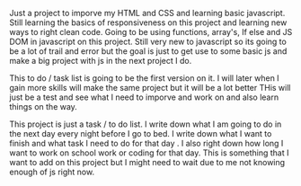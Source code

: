 Just a project to imporve my HTML and CSS and learning basic javascript. Still learning the basics of responsiveness on this project and learning new ways to right clean code. 
Going to be using functions, array's, If else and JS DOM in javascript on this project.
Still very new to javascript so its going to be a lot of trail and error but the goal is just to get use to some basic js and make a big project with js in the next project I do. 

This to do / task list is going to be the first version on it. I will later when I gain more skills will make the same project but it will be a lot better
THis will just be a test and see what I need to imporve and work on and also learn things on the way. 

This project is just a task / to do list. I write down what I am going to do in the next day every night before I go to bed. I write down what I want to finish
and what task I need to do for that day . I also right down how long I want to work on school work or coding for that day. This is something that I want to 
add on this project but I might need to wait due to me not knowing enough of js right now. 
